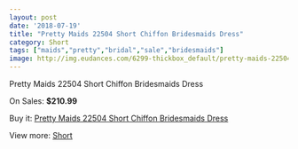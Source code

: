 ```yaml
---
layout: post
date: '2018-07-19'
title: "Pretty Maids 22504 Short Chiffon Bridesmaids Dress"
category: Short
tags: ["maids","pretty","bridal","sale","bridesmaids"]
image: http://img.eudances.com/6299-thickbox_default/pretty-maids-22504-short-chiffon-bridesmaids-dress.jpg
---
```

Pretty Maids 22504 Short Chiffon Bridesmaids Dress

On Sales: **$210.99**
<a href="https://www.eudances.com/en/short/2279-pretty-maids-22504-short-chiffon-bridesmaids-dress.html"><amp-img layout="responsive" width="600" height="600" src="//img.eudances.com/6299-thickbox_default/pretty-maids-22504-short-chiffon-bridesmaids-dress.jpg" alt="Pretty Maids 22504 Short Chiffon Bridesmaids Dress 0" /></a>
<a href="https://www.eudances.com/en/short/2279-pretty-maids-22504-short-chiffon-bridesmaids-dress.html"><amp-img layout="responsive" width="600" height="600" src="//img.eudances.com/6300-thickbox_default/pretty-maids-22504-short-chiffon-bridesmaids-dress.jpg" alt="Pretty Maids 22504 Short Chiffon Bridesmaids Dress 1" /></a>

Buy it: [Pretty Maids 22504 Short Chiffon Bridesmaids Dress](https://www.eudances.com/en/short/2279-pretty-maids-22504-short-chiffon-bridesmaids-dress.html "Pretty Maids 22504 Short Chiffon Bridesmaids Dress")

View more: [Short](https://www.eudances.com/en/25-short "Short")